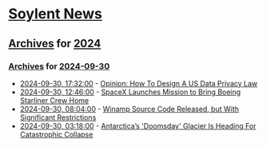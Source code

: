 # [Soylent News](../../../README.md)

## [Archives](../../index.md) for [2024](../index.md)

### [Archives](../../index.md) for [2024-09-30](index.md)

* [2024-09-30, 17:32:00](https://soylentnews.org/article.pl?sid=24/09/29/194251&from=rss) - [Opinion: How To Design A US Data Privacy Law](https://soylentnews.org/article.pl?sid=24/09/29/194251&from=rss)
* [2024-09-30, 12:46:00](https://soylentnews.org/article.pl?sid=24/09/29/1358235&from=rss) - [SpaceX Launches Mission to Bring Boeing Starliner Crew Home](https://soylentnews.org/article.pl?sid=24/09/29/1358235&from=rss)
* [2024-09-30, 08:04:00](https://soylentnews.org/article.pl?sid=24/09/29/1335247&from=rss) - [Winamp Source Code Released, but With Significant Restrictions](https://soylentnews.org/article.pl?sid=24/09/29/1335247&from=rss)
* [2024-09-30, 03:18:00](https://soylentnews.org/article.pl?sid=24/09/28/1420235&from=rss) - [Antarctica’s 'Doomsday' Glacier Is Heading For Catastrophic Collapse](https://soylentnews.org/article.pl?sid=24/09/28/1420235&from=rss)
